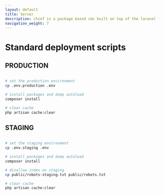 ```yaml
---
layout: default
title: Server
description: chief is a package based cms built on top of the laravel framework.
navigation_weight: 7
---
```

# Standard deployment scripts

## PRODUCTION
```bash

# set the production environment
cp .env.production .env

# install packages and dump autoload
composer install

# clear cache
php artisan cache:clear
```

## STAGING
```bash

# set the staging environment
cp .env.staging .env

# install packages and dump autoload
composer install

# disallow index on staging
cp public/robots-staging.txt public/robots.txt

# clear cache
php artisan cache:clear
```
